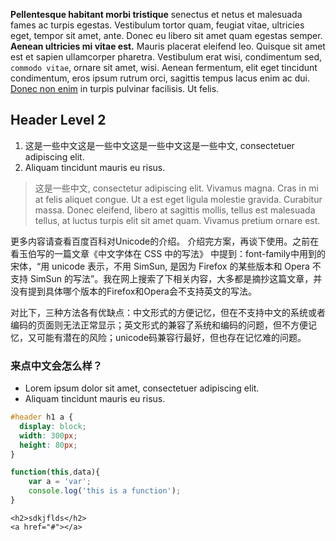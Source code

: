 **Pellentesque habitant morbi tristique** senectus et netus et malesuada fames ac turpis egestas. Vestibulum tortor quam, feugiat vitae, ultricies eget, tempor sit amet, ante. Donec eu libero sit amet quam egestas semper. __Aenean ultricies mi vitae est.__ Mauris placerat eleifend leo. Quisque sit amet est et sapien ullamcorper pharetra. Vestibulum erat wisi, condimentum sed, `commodo vitae`, ornare sit amet, wisi. Aenean fermentum, elit eget tincidunt condimentum, eros ipsum rutrum orci, sagittis tempus lacus enim ac dui. [Donec non enim](#) in turpis pulvinar facilisis. Ut felis.

## Header Level 2


1. 这是一些中文这是一些中文这是一些中文这是一些中文, consectetuer adipiscing elit.</li>
2. Aliquam tincidunt mauris eu risus.</li>

> 这是一些中文, consectetur adipiscing elit. Vivamus magna. Cras in mi at felis aliquet congue. Ut a est eget ligula molestie gravida. Curabitur massa. Donec eleifend, libero at sagittis mollis, tellus est malesuada tellus, at luctus turpis elit sit amet quam. Vivamus pretium ornare est.

更多内容请查看百度百科对Unicode的介绍。
介绍完方案，再谈下使用。之前在看玉伯写的一篇文章《中文字体在 CSS 中的写法》 中提到：font-family中用到的宋体，“用 unicode 表示，不用 SimSun, 是因为 Firefox 的某些版本和 Opera 不支持 SimSun 的写法”。我在网上搜索了下相关内容，大多都是摘抄这篇文章，并没有提到具体哪个版本的Firefox和Opera会不支持英文的写法。

对比下，三种方法各有优缺点：中文形式的方便记忆，但在不支持中文的系统或者编码的页面则无法正常显示；英文形式的兼容了系统和编码的问题，但不方便记忆，又可能有潜在的风险；unicode码兼容行最好，但也存在记忆难的问题。

### 来点中文会怎么样？

* Lorem ipsum dolor sit amet, consectetuer adipiscing elit.</li>
* Aliquam tincidunt mauris eu risus.</li>

```css
#header h1 a { 
  display: block; 
  width: 300px; 
  height: 80px; 
}
```

```javascript
function(this,data){
	var a = 'var';
	console.log('this is a function');
}
```

```markup
<h2>sdkjflds</h2>
<a href="#"></a>
```